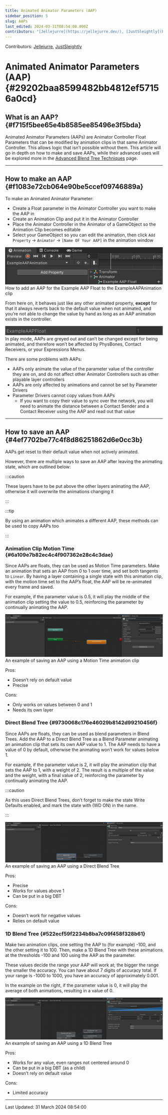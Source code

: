```yaml
---
title: Animated Animator Parameters (AAP)
sidebar_position: 5
slug: AAPs
last_edited: 2024-03-31T08:54:00.000Z
contributors: "[Jellejurre](https://jellejurre.dev/), [JustSleightly](https://vrc.sleightly.dev/)"
---
```

Contributors: [Jellejurre](https://jellejurre.dev/), [JustSleightly](https://vrc.sleightly.dev/)



# Animated Animator Parameters (AAP) {#29202baa8599482bb4812ef57156a0cd}


## What is an AAP? {#f715f5bee65e4b8585ee85496e3f5bda}


Animated Animator Parameters (AAPs) are Animator Controller Float Parameters that can be modified by animation clips in that same Animator Controller. This allows logic that isn’t possible without them. This article will go in depth on how to make and save AAPs, while their advanced uses will be explored more in the [Advanced Blend Tree Techniques](/docs/Other/Advanced-BlendTrees) page.


---


## How to make an AAP {#f1083e72cb064e90be5ccef09746889a}


<div class='notion-row'>
<div class='notion-column' style={{width: 'calc((100% - (min(32px, 4vw) * 1)) * 0.5)'}}>


To make an Animated Animator Parameter:


- Create a Float parameter in the Animator Controller you want to make the AAP in
- Create an Animation Clip and put it in the Animator Controller
- Place the Animator Controller in the Animator of a GameObject so the Animation Clip becomes editable
- Select your GameObject so you can edit the animation, then click `Add Property` → `Animator` → `[Name OF Your AAP]` in the animation window

</div><div className='notion-spacer'></div>

<div class='notion-column' style={{width: 'calc((100% - (min(32px, 4vw) * 1)) * 0.5)'}}>


![How to add an AAP for the Example AAP Float to the ExampleAAPAnimation clip](./AAPs.13426936-8ad0-4223-8581-e77a489fe089.png)<br/><GreyItalicText>How to add an AAP for the Example AAP Float to the ExampleAAPAnimation clip</GreyItalicText>


</div><div className='notion-spacer'></div>
</div>


<div class='notion-row'>
<div class='notion-column' style={{width: 'calc((100% - (min(32px, 4vw) * 1)) * 0.5)'}}>


From here on, it behaves just like any other animated property, **except** for that it always reverts back to the default value when not animated, and you’re not able to change the value by hand as long as an AAP animation exists in the controller.


</div><div className='notion-spacer'></div>

<div class='notion-column' style={{width: 'calc((100% - (min(32px, 4vw) * 1)) * 0.5)'}}>


![In play mode, AAPs are greyed out and can’t be changed except for being animated, and therefore won’t be affected by PhysBones, Contact Receivers, or your Expressions Menus.](./AAPs.32afe3d1-d2d3-4cd4-83e6-b0828c9bab2c.png)<br/><GreyItalicText>In play mode, AAPs are greyed out and can’t be changed except for being animated, and therefore won’t be affected by PhysBones, Contact Receivers, or your Expressions Menus.</GreyItalicText>


</div><div className='notion-spacer'></div>
</div>


There are some problems with AAPs:

- AAPs only animate the value of the parameter value of the controller they are on, and do not affect other Animator Controllers such as other playable layer controllers
- AAPs are only affected by animations and cannot be set by Parameter Drivers
- Parameter Drivers cannot copy values from AAPs
	- If you want to copy their value to sync over the network, you will need to animate the distance between a Contact Sender and a Contact Receiver using the AAP and read out that value
---


## How to save an AAP {#4ef7702be77c4f8d86251862d6e0cc3b}


AAPs get reset to their default value when not actively animated.


However, there are multiple ways to save an AAP after leaving the animating state, which are outlined below:


:::caution

These layers have to be put above the other layers animating the AAP, otherwise it will overwrite the animations changing it

:::




:::tip

By using an animation which animates a different AAP, these methods can be used to copy AAPs too

:::




### Animation Clip Motion Time {#6a109e7b82ec4c4f907362e28c4c3dae}


<div class='notion-row'>
<div class='notion-column' style={{width: 'calc((100% - (min(32px, 4vw) * 1)) * 1)'}}>


Since AAPs are floats, they can be used as Motion Time parameters. Make an animation that sets an AAP from 0 to 1 over time, and set both tangents to `Linear`. By having a layer containing a single state with this animation clip, with the motion time set to the AAP’s float, the AAP will be re-animated every frame and saved.



For example, if the parameter value is 0.5, it will play the middle of the animation clip setting the value to 0.5, reinforcing the parameter by continually animating the AAP.


</div><div className='notion-spacer'></div>

<div class='notion-column' style={{width: 'calc((100% - (min(32px, 4vw) * 1)) * 0.9375)'}}>


![An example of saving an AAP using a Motion Time animation clip](./AAPs.fcf82438-4921-40af-9704-bccddfce1e3d.png)<br/><GreyItalicText>An example of saving an AAP using a Motion Time animation clip</GreyItalicText>


</div><div className='notion-spacer'></div>
</div>


<div class='notion-row'>
<div class='notion-column' style={{width: 'calc((100% - (min(32px, 4vw) * 1)) * 0.5)'}}>


Pros:


- Doesn’t rely on default value
- Precise

</div><div className='notion-spacer'></div>

<div class='notion-column' style={{width: 'calc((100% - (min(32px, 4vw) * 1)) * 0.5)'}}>


Cons:


- Only works on values between 0 and 1
- Needs its own layer

</div><div className='notion-spacer'></div>
</div>


### Direct Blend Tree {#9730068c176e46029b8142d99210456f}


<div class='notion-row'>
<div class='notion-column' style={{width: 'calc((100% - (min(32px, 4vw) * 1)) * 1.0625)'}}>


Since AAPs are floats, they can be used as blend parameters in Blend Trees. Add the AAP to a Direct Blend Tree as a Blend Parameter animating an animation clip that sets its own AAP value to 1. The AAP needs to have a value of 0 by default, otherwise the animating won’t work for values below 1. 



For example, if the parameter value is 2, it will play the animation clip that sets the AAP to 1, with a weight of 2. The result is a multiple of the value and the weight, with a final value of 2, reinforcing the parameter by continually animating the AAP.



:::caution

As this uses Direct Blend Trees, don’t forget to make the state Write Defaults enabled, and mark the state with (WD ON) in the name.

:::




</div><div className='notion-spacer'></div>

<div class='notion-column' style={{width: 'calc((100% - (min(32px, 4vw) * 1)) * 0.9375)'}}>


![An example of saving an AAP using a Direct Blend Tree](./AAPs.62345cfe-e789-4fc9-8812-98d426bdc8be.png)<br/><GreyItalicText>An example of saving an AAP using a Direct Blend Tree</GreyItalicText>


</div><div className='notion-spacer'></div>
</div>


<div class='notion-row'>
<div class='notion-column' style={{width: 'calc((100% - (min(32px, 4vw) * 1)) * 0.5)'}}>


Pros:


- Precise
- Works for values above 1
- Can be put in a big DBT

</div><div className='notion-spacer'></div>

<div class='notion-column' style={{width: 'calc((100% - (min(32px, 4vw) * 1)) * 0.5)'}}>


Cons:


- Doesn’t work for negative values
- Relies on default value

</div><div className='notion-spacer'></div>
</div>


### 1D Blend Tree {#522ecf59f2234b8ba7c09f458f328b61}


<div class='notion-row'>
<div class='notion-column' style={{width: 'calc((100% - (min(32px, 4vw) * 1)) * 1)'}}>


Make two animation clips, one setting the AAP to (for example) -100, and the other setting it to 100. Then, make a 1D Blend Tree with these animations at the thresholds -100 and 100 using the AAP as the parameter. 



These values decide the range your AAP will work at; the bigger the range the smaller the accuracy. You can have about 7 digits of accuracy total. If your range is -1000 to 1000, you have an accuracy of approximately 0.001.



In the example on the right, if the parameter value is 0, it will play the average of both animations, resulting in a value of 0.


</div><div className='notion-spacer'></div>

<div class='notion-column' style={{width: 'calc((100% - (min(32px, 4vw) * 1)) * 1)'}}>


![An example of saving an AAP using a 1D Blend Tree](./AAPs.a65ef0ac-ada1-495a-95ae-3ded3a16d887.png)<br/><GreyItalicText>An example of saving an AAP using a 1D Blend Tree</GreyItalicText>


</div><div className='notion-spacer'></div>
</div>


<div class='notion-row'>
<div class='notion-column' style={{width: 'calc((100% - (min(32px, 4vw) * 1)) * 0.5)'}}>


Pros:


- Works for any value, even ranges not centered around 0
- Can be put in a big DBT (as a child)
- Doesn’t rely on default value

</div><div className='notion-spacer'></div>

<div class='notion-column' style={{width: 'calc((100% - (min(32px, 4vw) * 1)) * 0.5)'}}>


Cons:


- Limited accuracy

</div><div className='notion-spacer'></div>
</div>



---
<RightAlignedText>Last Updated: 31 March 2024 08:54:00</RightAlignedText>